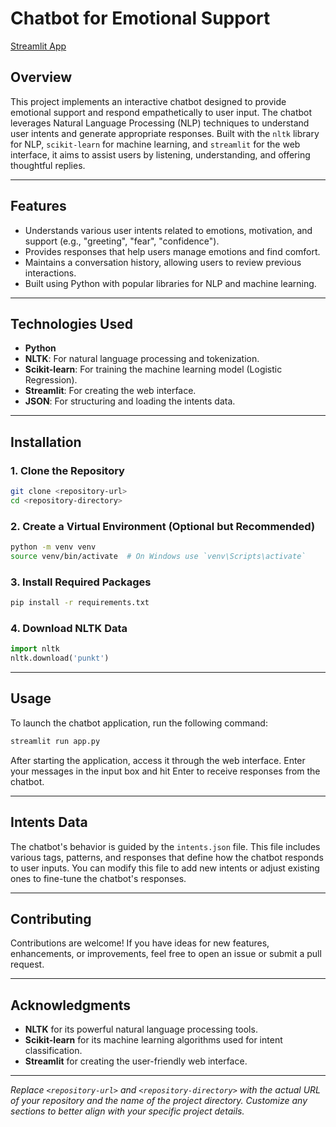 # Chatbot for Emotional Support
[Streamlit App](https://chatbot-oaf4caatfj45wam48qqqtj.streamlit.app/)

## Overview
This project implements an interactive chatbot designed to provide emotional support and respond empathetically to user input. The chatbot leverages Natural Language Processing (NLP) techniques to understand user intents and generate appropriate responses. Built with the `nltk` library for NLP, `scikit-learn` for machine learning, and `streamlit` for the web interface, it aims to assist users by listening, understanding, and offering thoughtful replies.

---

## Features
- Understands various user intents related to emotions, motivation, and support (e.g., "greeting", "fear", "confidence").
- Provides responses that help users manage emotions and find comfort.
- Maintains a conversation history, allowing users to review previous interactions.
- Built using Python with popular libraries for NLP and machine learning.

---

## Technologies Used
- **Python**
- **NLTK**: For natural language processing and tokenization.
- **Scikit-learn**: For training the machine learning model (Logistic Regression).
- **Streamlit**: For creating the web interface.
- **JSON**: For structuring and loading the intents data.

---

## Installation

### 1. Clone the Repository
```bash
git clone <repository-url>
cd <repository-directory>
```

### 2. Create a Virtual Environment (Optional but Recommended)
```bash
python -m venv venv
source venv/bin/activate  # On Windows use `venv\Scripts\activate`
```

### 3. Install Required Packages
```bash
pip install -r requirements.txt
```

### 4. Download NLTK Data
```python
import nltk
nltk.download('punkt')
```

---

## Usage
To launch the chatbot application, run the following command:
```bash
streamlit run app.py
```

After starting the application, access it through the web interface. Enter your messages in the input box and hit Enter to receive responses from the chatbot.

---

## Intents Data
The chatbot's behavior is guided by the `intents.json` file. This file includes various tags, patterns, and responses that define how the chatbot responds to user inputs. You can modify this file to add new intents or adjust existing ones to fine-tune the chatbot's responses.

---

## Contributing
Contributions are welcome! If you have ideas for new features, enhancements, or improvements, feel free to open an issue or submit a pull request.

---

## Acknowledgments
- **NLTK** for its powerful natural language processing tools.
- **Scikit-learn** for its machine learning algorithms used for intent classification.
- **Streamlit** for creating the user-friendly web interface.

---

*Replace `<repository-url>` and `<repository-directory>` with the actual URL of your repository and the name of the project directory. Customize any sections to better align with your specific project details.*
